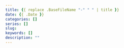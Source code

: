 ```yaml
---
title: {{ replace .BaseFileName "-" " " | title }}
date: {{ .Date }}
categories: []
series: []
slug: 
keywords: []
description: ""
---
```


